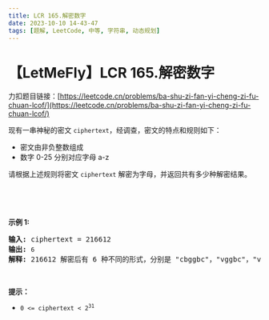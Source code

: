 ```yaml
---
title: LCR 165.解密数字
date: 2023-10-10 14-43-47
tags: [题解, LeetCode, 中等, 字符串, 动态规划]
---
```


# 【LetMeFly】LCR 165.解密数字

力扣题目链接：[https://leetcode.cn/problems/ba-shu-zi-fan-yi-cheng-zi-fu-chuan-lcof/](https://leetcode.cn/problems/ba-shu-zi-fan-yi-cheng-zi-fu-chuan-lcof/)

<p>现有一串神秘的密文 <code>ciphertext</code>，经调查，密文的特点和规则如下：</p>

<ul>
	<li>密文由非负整数组成</li>
	<li>数字 0-25 分别对应字母 a-z</li>
</ul>

<p>请根据上述规则将密文 <code>ciphertext</code> 解密为字母，并返回共有多少种解密结果。</p>

<p>&nbsp;</p>

<p>&nbsp;</p>

<p><strong>示例 1:</strong></p>

<pre>
<strong>输入:</strong> ciphertext = 216612
<strong>输出:</strong> <code>6
</code><strong>解释:</strong> 216612 解密后有 6 种不同的形式，分别是 "cbggbc"，"vggbc"，"vggm"，"cbggm"，"cqgbc" 和 "cqgm" </pre>

<p>&nbsp;</p>

<p><strong>提示：</strong></p>

<ul>
	<li><code>0 &lt;= ciphertext &lt; 2<sup>31</sup></code></li>
</ul>

<p>&nbsp;</p>


    